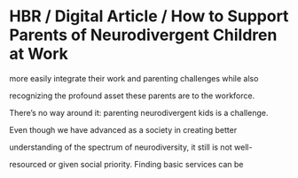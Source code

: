 # HBR / Digital Article / How to Support Parents of Neurodivergent Children at Work

more easily integrate their work and parenting challenges while also

recognizing the profound asset these parents are to the workforce.

There’s no way around it: parenting neurodivergent kids is a challenge.

Even though we have advanced as a society in creating better

understanding of the spectrum of neurodiversity, it still is not well-

resourced or given social priority. Finding basic services can be